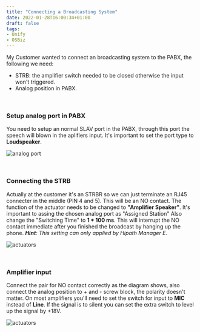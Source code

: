 ```yaml
---
title: "Connecting a Broadcasting System"
date: 2022-01-28T16:00:34+01:00
draft: false
tags:
- Unify
- OSBiz
---
```


My Customer wanted to connect an broadcasting system to the PABX, the following we need:
* STRB: the amplifier switch needed to be closed otherwise the input won't triggered.
* Analog position in PABX.

&nbsp;
### Setup analog port in PABX
You need to setup an normal SLAV port in the PABX, through this port the speech will blown in the aplifiers input. It's important to set the port type to **Loudspeaker**.

![analog port](/posts_images/amplifier_broadcast_analogport.png)

&nbsp;
### Connecting the STRB
Actually at the customer it's an STRBR so we can just terminate an RJ45 connecter in the middle (PIN 4 and 5). This will be an NO contact. The function of the actuator needs to be changed to **"Amplifier Speaker"**. It's important to assing the chosen analog port as "Assigned Station" Also change the "Switching Time" to **1 * 100 ms**. This will interrupt the NO contact immediate after you finished the broadcast by hanging up the phone.
***Hint**: This setting can only applied by Hipath Manager E.*

![actuators](/posts_images/amplifier_broadcast_strb.png)

&nbsp;
### Amplifier input
Connect the pair for NO contact correctly as the diagram shows, also connect the analog position to + and - screw block, the polarity doesn't matter. On most amplifiers you'll need to set the switch for input to **MIC** instead of **Line**. If the signal is to silent you can set the extra switch to level up the signal by +18V.

![actuators](/posts_images/amplifier_broadcast_amp.jpg)
